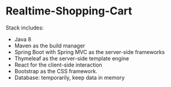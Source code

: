 # Realtime-Shopping-Cart

Stack includes:
  * Java 8
  * Maven as the build manager
  * Spring Boot with Spring MVC as the server-side frameworks
  * Thymeleaf as the server-side template engine
  * React for the client-side interaction
  * Bootstrap as the CSS framework.
  * Database: temporarily, keep data in memory
